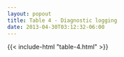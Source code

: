 ```yaml
---
layout: popout
title: Table 4 - Diagnostic logging
date: 2013-04-30T03:12:32-06:00
---
```


{{< include-html "table-4.html" >}}

